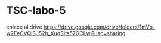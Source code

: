 # TSC-labo-5
enlace al drive
https://drive.google.com/drive/folders/1mVb-w2EeCVQiSJ52h_XuqSIts57GCLwl?usp=sharing
